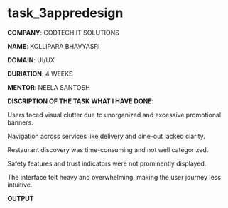 # task_3appredesign

**COMPANY**: CODTECH IT SOLUTIONS

**NAME**: KOLLIPARA BHAVYASRI

**DOMAIN**: UI/UX

**DURIATION**: 4 WEEKS

**MENTOR**: NEELA SANTOSH

**DISCRIPTION OF THE TASK WHAT I HAVE DONE**:

Users faced visual clutter due to unorganized and excessive promotional banners.

Navigation across services like delivery and dine-out lacked clarity.

Restaurant discovery was time-consuming and not well categorized.

Safety features and trust indicators were not prominently displayed.

The interface felt heavy and overwhelming, making the user journey less intuitive.


**OUTPUT**

